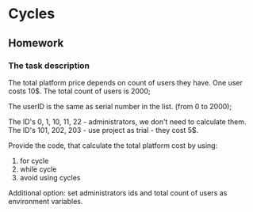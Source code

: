# Cycles

## Homework

### The task description

The total platform price depends on count of users they have.
One user costs 10$. The total count of users is 2000;

The userID is the same as serial number in the list. (from 0 to 2000);

The ID's 0, 1, 10, 11, 22 - administrators, we don't need to calculate them.
The ID's 101, 202, 203 - use project as trial - they cost 5$.

Provide the code, that calculate the total platform cost by using:
1) for cycle
2) while cycle
3) avoid using cycles

Additional option: set administrators ids and total count of users as environment variables.
